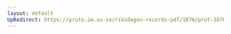 ```yaml
---
layout: default
UpRedirect: https://pruto.im.uu.se/riksdagen-records-pdf/1876/prot-1876--fk--036/prot-1876--fk--036_011.pdf
---
```


